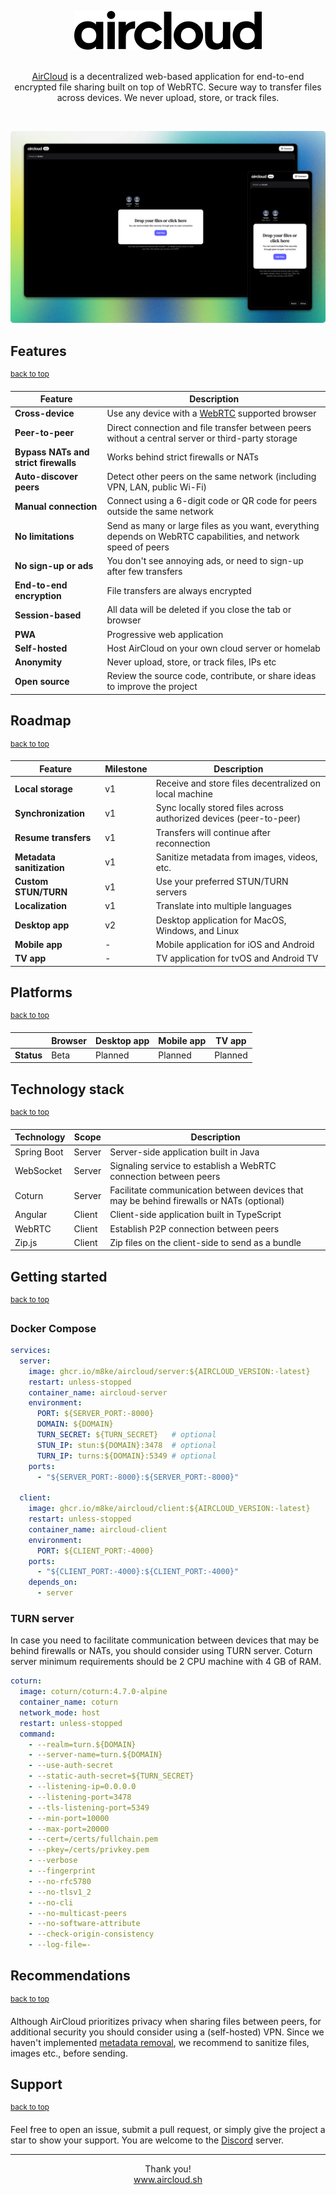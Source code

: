<a name="top"></a>

<div align="center">

<a href="https://github.com/m8ke/aircloud">
    <picture>
        <source media="(prefers-color-scheme: dark)" srcset="docs/aircloud-white.svg">
        <source media="(prefers-color-scheme: light)" srcset="docs/aircloud-black.svg">
        <img alt="AirCloud" src="docs/aircloud-black.svg">
    </picture>
</a>

<br>
<br>

<p>
<a href="https://aircloud.sh" target="_blank">AirCloud</a> is a decentralized web-based application for end-to-end encrypted file sharing built on top of WebRTC. Secure
way to transfer files across devices. We never upload, store, or track files.
</p>

</div>

<br>

![aircloud-cover.png](docs/aircloud-cover.png)

## Features

<sup><a href="#top">back to top</a></sup>

| Feature                              | Description                                                                                                    |
|--------------------------------------|----------------------------------------------------------------------------------------------------------------|
| **Cross-device**                     | Use any device with a [WebRTC](https://developer.mozilla.org/en-US/docs/Web/API/WebRTC_API) supported browser  |
| **Peer-to-peer**                     | Direct connection and file transfer between peers without a central server or third-party storage              |
| **Bypass NATs and strict firewalls** | Works behind strict firewalls or NATs                                                                          |
| **Auto-discover peers**              | Detect other peers on the same network (including VPN, LAN, public Wi-Fi)                                      |
| **Manual connection**                | Connect using a 6-digit code or QR code for peers outside the same network                                     |
| **No limitations**                   | Send as many or large files as you want, everything depends on WebRTC capabilities, and network speed of peers |
| **No sign-up or ads**                | You don't see annoying ads, or need to sign-up after few transfers                                             |
| **End-to-end encryption**            | File transfers are always encrypted                                                                            |
| **Session-based**                    | All data will be deleted if you close the tab or browser                                                       |
| **PWA**                              | Progressive web application                                                                                    |
| **Self-hosted**                      | Host AirCloud on your own cloud server or homelab                                                              |
| **Anonymity**                        | Never upload, store, or track files, IPs etc                                                                   |
| **Open source**                      | Review the source code, contribute, or share ideas to improve the project                                      |

## Roadmap

<sup><a href="#top">back to top</a></sup>

| Feature                   | Milestone | Description                                                        |
|---------------------------|-----------|--------------------------------------------------------------------|
| **Local storage**         | v1        | Receive and store files decentralized on local machine             |
| **Synchronization**       | v1        | Sync locally stored files across authorized devices (peer-to-peer) |
| **Resume transfers**      | v1        | Transfers will continue after reconnection                         |
| **Metadata sanitization** | v1        | Sanitize metadata from images, videos, etc.                        |
| **Custom STUN/TURN**      | v1        | Use your preferred STUN/TURN servers                               |
| **Localization**          | v1        | Translate into multiple languages                                  |
| **Desktop app**           | v2        | Desktop application for MacOS, Windows, and Linux                  |
| **Mobile app**            | -         | Mobile application for iOS and Android                             |
| **TV app**                | -         | TV application for tvOS and Android TV                             |

## Platforms

<sup><a href="#top">back to top</a></sup>

|            | **Browser** | **Desktop app** | **Mobile app** | **TV app** |
|------------|-------------|-----------------|----------------|------------|
| **Status** | Beta        | Planned         | Planned        | Planned    |

## Technology stack

<sup><a href="#top">back to top</a></sup>

| Technology  | Scope  | Description                                                                              |
|-------------|--------|------------------------------------------------------------------------------------------|
| Spring Boot | Server | Server-side application built in Java                                                    |
| WebSocket   | Server | Signaling service to establish a WebRTC connection between peers                         |
| Coturn      | Server | Facilitate communication between devices that may be behind firewalls or NATs (optional) |
| Angular     | Client | Client-side application built in TypeScript                                              |
| WebRTC      | Client | Establish P2P connection between peers                                                   |
| Zip.js      | Client | Zip files on the client-side to send as a bundle                                         |

## Getting started

<sup><a href="#top">back to top</a></sup>

### Docker Compose

```yaml
services:
  server:
    image: ghcr.io/m8ke/aircloud/server:${AIRCLOUD_VERSION:-latest}
    restart: unless-stopped
    container_name: aircloud-server
    environment:
      PORT: ${SERVER_PORT:-8000}
      DOMAIN: ${DOMAIN}
      TURN_SECRET: ${TURN_SECRET}   # optional
      STUN_IP: stun:${DOMAIN}:3478  # optional
      TURN_IP: turns:${DOMAIN}:5349 # optional
    ports:
      - "${SERVER_PORT:-8000}:${SERVER_PORT:-8000}"

  client:
    image: ghcr.io/m8ke/aircloud/client:${AIRCLOUD_VERSION:-latest}
    restart: unless-stopped
    container_name: aircloud-client
    environment:
      PORT: ${CLIENT_PORT:-4000}
    ports:
      - "${CLIENT_PORT:-4000}:${CLIENT_PORT:-4000}"
    depends_on:
      - server
```

### TURN server

In case you need to facilitate communication between devices that may be behind firewalls or NATs, you should consider
using TURN server. Coturn server minimum requirements should be 2 CPU machine with 4 GB of RAM.

```yaml
coturn:
  image: coturn/coturn:4.7.0-alpine
  container_name: coturn
  network_mode: host
  restart: unless-stopped
  command:
    - --realm=turn.${DOMAIN}
    - --server-name=turn.${DOMAIN}
    - --use-auth-secret
    - --static-auth-secret=${TURN_SECRET}
    - --listening-ip=0.0.0.0
    - --listening-port=3478
    - --tls-listening-port=5349
    - --min-port=10000
    - --max-port=20000
    - --cert=/certs/fullchain.pem
    - --pkey=/certs/privkey.pem
    - --verbose
    - --fingerprint
    - --no-rfc5780
    - --no-tlsv1_2
    - --no-cli
    - --no-multicast-peers
    - --no-software-attribute
    - --check-origin-consistency
    - --log-file=-
```

## Recommendations

<sup><a href="#top">back to top</a></sup>

Although AirCloud prioritizes privacy when sharing files between peers, for additional security you should consider using a (self-hosted) VPN. Since we haven't
implemented [metadata removal](https://emmatrowbridge.github.io/Excuse-Me-Your-Data-Is-Leaking/2025/05/27/Exposed-by-Metadata.html), we recommend to sanitize
files, images etc., before sending.

## Support

<sup><a href="#top">back to top</a></sup>

Feel free to open an issue, submit a pull request, or simply give the project a star to show your support. You are
welcome to the [Discord](https://discord.gg/WChhuk96) server.

___

<p align="center">
Thank you!
<br>
<a href="https://aircloud.sh" target="_blank">www.aircloud.sh</a>
</p>
